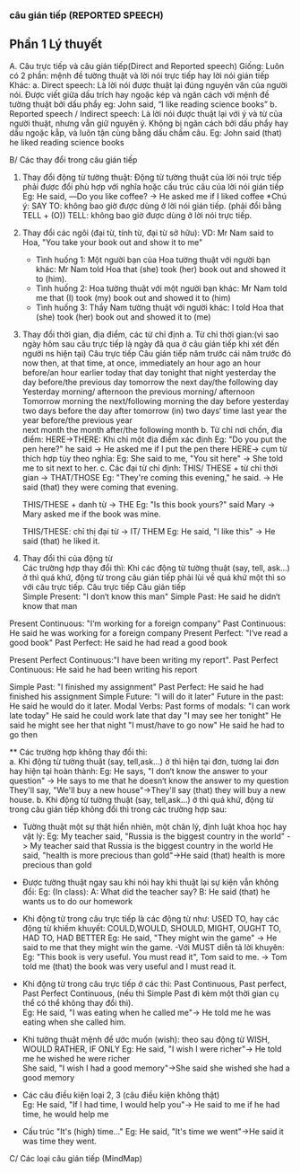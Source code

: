 ### câu gián tiếp (REPORTED SPEECH)
## Phần 1 Lý thuyết 
A. Câu trực tiếp và câu gián tiếp(Direct and Reported speech)
Giống: Luôn có 2 phần: mệnh đề tường thuật và lời nói trực tiếp hay lời nói gián tiếp
Khác:
 a. Direct speech: Là lời nói được thuật lại đúng nguyên văn của người nói. Được viết giữa dấu trích hay ngoặc kép và ngăn cách với mệnh đề tường thuật bởi dấu phẩy
    eg: John said, “I like reading science books”
 b. Reported speech / Indirect speech: Là lời nói được thuật lại với ý và từ của người thuật, nhưng vẫn giữ nguyên ý. Không bị ngăn cách bởi dấu phẩy hay dấu ngoặc kẫp, và luôn tận cùng bằng dấu chấm câu.
Eg: John said (that) he liked reading science books   

B/ Các thay đổi trong câu gián tiếp
 1. Thay đổi động từ tường thuật: Động từ tường thuật của lời nói trực tiếp phải được đổi phù hợp với nghĩa hoặc cấu trúc câu của lời nói gián tiếp
   Eg: He said, ―Do you like coffee? -> He asked me if I liked coffee
   *Chú ý: SAY TO: không bao giờ được dùng ở lời nói gián tiếp. (phải đổi bằng TELL + (O))
           TELL: không bao giờ được dùng ở lời nói trực tiếp.
 2. Thay đổi các ngôi (đại từ, tính từ, đại từ sở hữu):
   VD: Mr Nam said to Hoa, "You take your book out and show it to me"   
    - Tình huống 1: Một người bạn của Hoa tường thuật với người bạn khác: Mr Nam told Hoa that (she) took (her) book out and showed it to (him).
    - Tình huống 2: Hoa tường thuật với một người bạn khác: Mr Nam told me that (I) took (my) book out and showed it to (him)
    - Tình huống 3: Thầy Nam tường thuật với người khác: I told Hoa that (she) took (her) book out and showed it to (me)
 3. Thay đổi thời gian, địa điểm, các từ chỉ định
   a. Từ chỉ thời gian:(vì sao ngày hôm sau câu trực tiếp là ngày đã qua ở câu gián tiếp khi xét đến người ns hiện tại)
         Câu trực tiếp                    Câu gián tiếp
          năm trước                    cái năm trước đó
          now                       then, at that time, at once, immediately
          an hour ago               an hour before/an hour earlier
          today                     that day
          tonight                   that night
          yesterday                 the day before/the previous day
          tomorrow                  the next day/the following day
          Yesterday morning/ afternoon   the previous morning/ afternoon
          Tomorrow morning          the next/following morning
          the day before yesterday  two days before
          the day after tomorrow    (in) two days‘ time
          last year                 the year before/the previous year      
          next month                the month after/the following month
   b. Từ chỉ nơi chốn, địa điểm:
     HERE->THERE: Khi chỉ một địa điểm xác định
     Eg:  "Do you put the pen here?" he said -> He asked me if I put the pen there
     HERE-> cụm từ thích hợp tùy theo nghĩa: 
     Eg: She said to me, "You sit here" -> She told me to sit next to her.
   c. Các đại từ chỉ định:
     THIS/ THESE + từ chỉ thời gian -> THAT/THOSE
     Eg: "They're coming this evening," he said. -> He said (that) they were coming that evening.

     THIS/THESE + danh từ -> THE
     Eg: "Is this book yours?" said Mary -> Mary asked me if the book was mine.

     THIS/THESE: chỉ thị đại từ -> IT/ THEM
     Eg: He said, "I like this" -> He said (that) he liked it.

  4. Thay đổi thì của động từ   
  Các trường hợp thay đổi thì:
  Khi các động từ tường thuật (say, tell, ask…) ở thì quá khứ, động từ trong câu gián tiếp phải lùi về quá khứ một thì so với câu trực tiếp.
            Câu trực tiếp                                           Câu gián tiếp       
Simple Present: "I don‘t know this man"                 Simple Past: He said he didn‘t know that man

Present Continuous: "I‘m working for a foreign company" Past Continuous: He said he was working for a foreign company
Present Perfect: "I‘ve read a good book"                Past Perfect: He said he had read a good book

Present Perfect Continuous:"I have been writing my report". Past Perfect Continuous: He said he had been writing his report

Simple Past: "I finished my assignment"                 Past Perfect: He said he had finished his assignment
Simple Future: "I will do it later"                     Future in the past: He said he would do it later.
Modal Verbs:                                            Past forms of modals:
    "I can work late today"                                He said he could work late that day
    "I may see her tonight"                                He said he might see her that night
    "I must/have to go now"                                He said he had to go then

** Các trường hợp không thay đổi thì:    
 a. Khi động từ tường thuật (say, tell,ask…) ở thì hiện tại đơn, tương lai đơn hay hiện tại hoàn thành:
   Eg: He says, "I don‘t know the answer to your question"
   -> He says to me that he doesn‘t know the answer to my question
   They'll say, "We'll buy a new house"->They'll say (that) they will buy a new house.
 b. Khi động từ tường thuật (say, tell,ask…) ở thì quá khứ, động từ trong câu gián tiếp không đổi thì trong các trường hợp sau: 
   - Tường thuật một sự thật hiển nhiên, một chân lý, định luật khoa học hay vật lý:
    Eg: My teacher said, "Russia is the biggest country in the world"
    -> My teacher said that Russia is the biggest country in the world
    He said, "health is more precious than gold"->He said (that) health is more precious than gold

   - Được tường thuật ngay sau khi nói hay khi thuật lại sự kiện vẫn không đổi: 
     Eg: (In class): A: What did the teacher say?
                     B: He said (that) he wants us to do our homework
   - Khi động từ trong câu trực tiếp là các động từ như: USED TO, hay các động từ khiếm khuyết: COULD,WOULD, SHOULD, MIGHT, OUGHT TO, HAD TO, HAD BETTER
       Eg: He said, "They might win the game" -> He said to me that they might win the game.
   -Với MUST diễn tả lời khuyên:
     Eg: "This book is very useful. You must read it", Tom said to me.
     ->  Tom told me (that) the book was very useful and I must read it.
   - Khi động từ trong câu trực tiếp ở các thì: Past Continuous, Past perfect, Past Perfect Continuous, (nếu thì Simple Past đi kèm một thời gian cụ thể có thể không thay đổi thì).    
     Eg: He said, "I was eating when he called me"->  He told me he was eating when she called him.
   - Khi tường thuật mệnh đề ước muốn (wish): theo sau động từ WISH, WOULD RATHER, IF ONLY
     Eg: He said, "I wish I were richer"-> He told me he wished he were richer            
         She said, "I wish I had a good memory"->She said she wished she had a good memory
   - Các câu điều kiện loại 2, 3 (câu điều kiện không thật)    
    Eg: He said, "If I had time, I would help you"->  He said to me if he had time, he would help me
   - Cấu trúc "It's (high) time…"
    Eg: He said, "It's time we went"->He said it was time they went.

C/ Các loại câu gián tiếp    (MindMap)